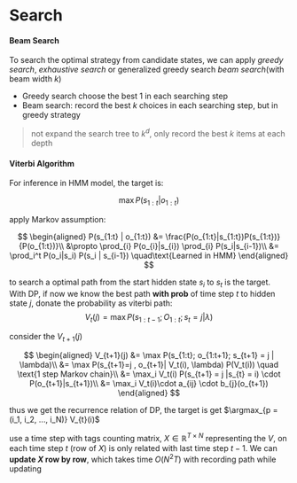 # Search

#### Beam Search

To search the optimal strategy from candidate states, we can apply *greedy search*, *exhaustive search* or generalized greedy search *beam search*(with beam width $k$)

- Greedy search choose the best 1 in each searching step
- Beam search: record the best $k$ choices in each searching step, but in greedy strategy

> not expand the search tree to $k^d$, only record the best $k$ items at each depth


#### Viterbi Algorithm

For inference in HMM model, the target is:

$$
    \max P(s_{1:t}|o_{1:t})
$$

apply Markov assumption:

$$
    \begin{aligned}
    P(s_{1:t} | o_{1:t}) &= \frac{P(o_{1:t}|s_{1:t})P(s_{1:t})}{P(o_{1:t})}\\
        &\propto \prod_{i} P(o_{i}|s_{i}) \prod_{i} P(s_i|s_{i-1})\\
        &= \prod_i^t P(o_i|s_i) P(s_i | s_{i-1}) \quad\text{Learned in HMM}
    \end{aligned}
$$

to search a optimal path from the start hidden state $s_i$ to $s_t$ is the target. With DP, if now we know the best path **with prob** of time step $t$ to hidden state $j$, donate the probability as viterbi path:
$$
    V_t(j) = \max P(s_{1:t-1};O_{1:t}; s_t = j|\lambda)
$$

consider the $V_{t+1}(j)$

$$
    \begin{aligned}
        V_{t+1}(j) &= \max P(s_{1:t}; o_{1:t+1}; s_{t+1} = j | \lambda)\\
            &= \max P(s_{t+1}=j , o_{t+1}| V_t(i), \lambda) P(V_t(i)) \quad \text{1 step Markov chain}\\
            &= \max_i V_t(i) P(s_{t+1} = j |s_{t} = i) \cdot P(o_{t+1}|s_{t+1})\\
            &= \max_i V_t(i)\cdot a_{ij} \cdot b_{j}(o_{t+1})
    \end{aligned}
$$

thus we get the recurrence relation of DP, the target is get $\argmax_{p = (i_1, i_2, ..., i_N)} V_{t}(i)$ 

use a time step with tags counting matrix, $X \in \mathbb{R}^{T\times N}$ representing the $V$, on each time step $t$ (row of $X$) is only related with last time step $t-1$. We can **update $X$ row by row**, which takes time $O(N^2 T)$ with recording path while updating